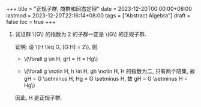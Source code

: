 +++
title = "正规子群, 商群和同态定理"
date = 2023-12-20T00:00:00+08:00
lastmod = 2023-12-20T22:16:14+08:00
tags = ["Abstract Algebra"]
draft = false
toc = true
+++

1.  试证群 \\(G\\) 的指数为 2 的子群一定是 \\(G\\) 的正规子群.

    证明:
    设 \\(H \leq G, [G:H] = 2\\), 则

    -   \\(\forall g \in H, gH = H = Hg\\)

    -   \\(\forall g \notin H, h \in H, gh \notin H, H 的指数为二, 只有两个陪集, 故 gH = G \setminus H, Hg = G \setminus H, 故 gH = G \setminus H = Hg\\)

    因此, H 是正规子群.
